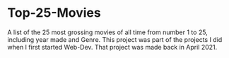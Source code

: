 # Top-25-Movies
A list of the 25 most grossing movies of all time from number 1 to 25, including year made and Genre.
This project was part of the projects I did when I first started Web-Dev. That project was made back in April 2021.
